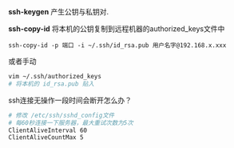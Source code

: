 **ssh-keygen** 产生公钥与私钥对.

**ssh-copy-id** 将本机的公钥复制到远程机器的authorized_keys文件中

```
ssh-copy-id -p 端口 -i ~/.ssh/id_rsa.pub 用户名字@192.168.x.xxx

```



或者手动 

```bash
vim ~/.ssh/authorized_keys
# 将本机的 id_rsa.pub 贴入
```



ssh连接无操作一段时间会断开怎么办？

```bash
# 修改 /etc/ssh/sshd_config文件
# 每60秒连接一下服务器，最大重试次数为5次
ClientAliveInterval 60
ClientAliveCountMax 5
```

